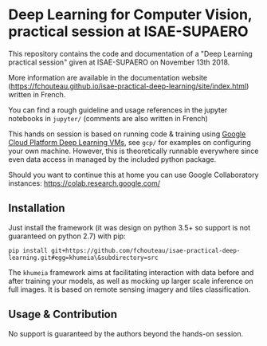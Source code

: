 # Deep Learning for Computer Vision, practical session at ISAE-SUPAERO

This repository contains the code and documentation of a "Deep Learning practical session" given at ISAE-SUPAERO on November 13th 2018.

More information are available in the documentation website (https://fchouteau.github.io/isae-practical-deep-learning/site/index.html) written in French.

You can find a rough guideline and usage references in the jupyter notebooks in `jupyter/` (comments are also written in French)

This hands on session is based on running code & training using [Google Cloud Platform Deep Learning VMs](https://cloud.google.com/deep-learning-vm/), see `gcp/` for examples on configuring your own machine. However, this is theoretically runnable everywhere since even data access in managed by the included python package.

Should you want to continue this at home you can use Google Collaboratory instances: https://colab.research.google.com/

## Installation

Just install the framework (it was design on python 3.5+ so support is not guaranteed on python 2.7) with pip: 

`pip install git+https://github.com/fchouteau/isae-practical-deep-learning.git#egg=khumeia\&subdirectory=src`


The `khumeia` framework aims at facilitating interaction with data before and after training your models, as well as mocking up larger scale inference on full images. It is based on remote sensing imagery and tiles classification.

## Usage & Contribution

No support is guaranteed by the authors beyond the hands-on session.
